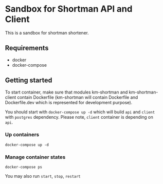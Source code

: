# Sandbox for Shortman API and Client

This is a sandbox for shortman shortener.

## Requirements

* docker
* docker-compose

## Getting started

To start container, make sure that modules km-shortman and km-shortman-client contain Dockerfile
(km-shortman will contain Dockerfile and Dockerfile.dev which is represented for development purpose).

You should start with `docker-compose up -d` which will build `api` and `client` with `postgres` dependency. Please note, `client` container is depending on `api`.

### Up containers

```docker-compose up -d```

### Manage container states

```
docker-compose ps
```
You may also run `start`, `stop`, `restart`


